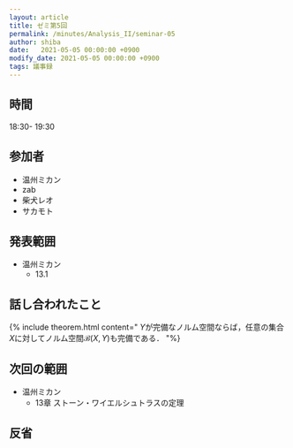 ```yaml
---
layout: article
title: ゼミ第5回
permalink: /minutes/Analysis_II/seminar-05
author: shiba
date:   2021-05-05 00:00:00 +0900
modify_date: 2021-05-05 00:00:00 +0900
tags: 議事録
---
```



## 時間

18:30- 19:30

## 参加者

- 温州ミカン
- zab
- 柴犬レオ
- サカモト

## 発表範囲

- 温州ミカン
  - 13.1
    
## 話し合われたこと

{% include theorem.html content="
$Y$が完備なノルム空間ならば，任意の集合$X$に対してノルム空間$\mathcal{B}(X,Y)$も完備である．
"%}


## 次回の範囲

- 温州ミカン
  - 13章 ストーン・ワイエルシュトラスの定理

## 反省

